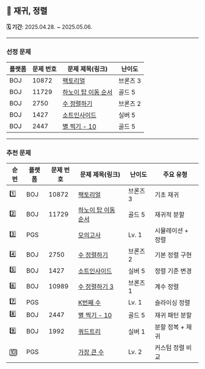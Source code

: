 ## 📘 재귀, 정렬

**🗓️ 기간**: 2025.04.28. ~ 2025.05.06.

---

### 선정 문제

| 플랫폼 | 문제 번호 | 문제 제목(링크)                                            | 난이도    |
|-----|-------|------------------------------------------------------|--------|
| BOJ | 10872 | [팩토리얼](https://www.acmicpc.net/problem/10872)        | 브론즈 3  |
| BOJ | 11729 | [하노이 탑 이동 순서](https://www.acmicpc.net/problem/11729) | 골드 5   |
| BOJ | 2750  | [수 정렬하기](https://www.acmicpc.net/problem/2750)       | 브론즈 2  |
| BOJ | 1427  | [소트인사이드](https://www.acmicpc.net/problem/1427)       | 실버 5   |
| BOJ | 2447  | [별 찍기 - 10](https://www.acmicpc.net/problem/2447)    | 골드 5   |

---

### 추천 문제

| 순번  | 플랫폼 | 문제 번호 | 문제 제목(링크)                                                                 | 난이도   | 주요 유형       |
|-----|-----|-------|---------------------------------------------------------------------------|-------|-------------|
| 1️⃣ | BOJ | 10872 | [팩토리얼](https://www.acmicpc.net/problem/10872)                             | 브론즈 3 | 기초 재귀       |
| 2️⃣ | BOJ | 11729 | [하노이 탑 이동 순서](https://www.acmicpc.net/problem/11729)                      | 골드 5  | 재귀적 분할      |
| 3️⃣ | PGS |       | [모의고사](https://school.programmers.co.kr/learn/courses/30/lessons/42840)   | Lv. 1 | 시뮬레이션 + 정렬  |
| 4️⃣ | BOJ | 2750  | [수 정렬하기](https://www.acmicpc.net/problem/2750)                            | 브론즈 2 | 기본 정렬 구현    |
| 5️⃣ | BOJ | 1427  | [소트인사이드](https://www.acmicpc.net/problem/1427)                            | 실버 5  | 정렬 기준 변경    |
| 6️⃣ | BOJ | 10989 | [수 정렬하기 3](https://www.acmicpc.net/problem/10989)                         | 브론즈 1 | 계수 정렬       |
| 7️⃣ | PGS |       | [K번째 수](https://school.programmers.co.kr/learn/courses/30/lessons/42748)  | Lv. 1 | 슬라이싱 정렬     |
| 8️⃣ | BOJ | 2447  | [별 찍기 - 10](https://www.acmicpc.net/problem/2447)                         | 골드 5  | 재귀 패턴 분할    |
| 9️⃣ | BOJ | 1992  | [쿼드트리](https://www.acmicpc.net/problem/1992)                              | 실버 1  | 분할 정복 + 재귀  |
| 🔟  | PGS |       | [가장 큰 수](https://school.programmers.co.kr/learn/courses/30/lessons/42746) | Lv. 2 | 커스텀 정렬 비교   |